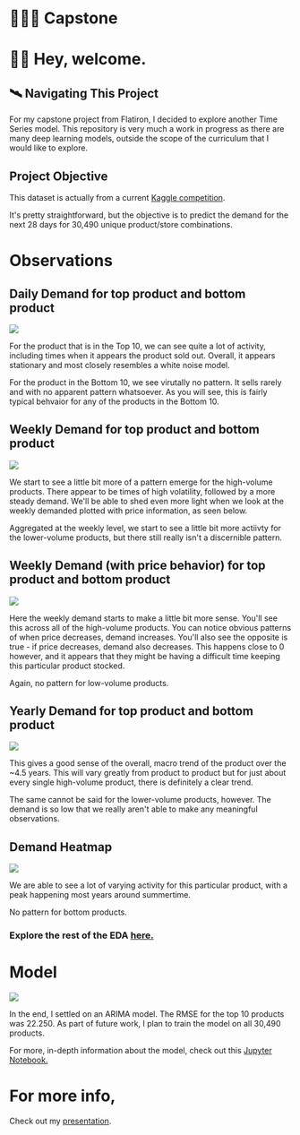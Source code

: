 
# 👨🏼‍💻 Capstone
# 👋🏼 Hey, welcome. 


## 🛰️ Navigating This Project 

For my capstone project from Flatiron, I decided to explore another Time Series model. This repository is very much a work in progress as there are many deep learning models, outside the scope of the curriculum that I would like to explore.

## Project Objective

This dataset is actually from a current [Kaggle competition](https://www.kaggle.com/c/m5-forecasting-accuracy/data).

It's pretty straightforward, but the objective is to predict the demand for the next 28 days for 30,490 unique product/store combinations.

# Observations
## Daily Demand for top product and bottom product

<img src='images/image_1.png'>

For the product that is in the Top 10, we can see quite a lot of activity, including times when it appears the product sold out. Overall, it appears stationary and most closely resembles a white noise model. 

For the product in the Bottom 10, we see virutally no pattern. It sells rarely and with no apparent pattern whatsoever. As you will see, this is fairly typical behvaior for any of the products in the Bottom 10.

## Weekly Demand for top product and bottom product

<img src='images/image_2.png'>

We start to see a little bit more of a pattern emerge for the high-volume products. There appear to be times of high volatility, followed by a more steady demand. We'll be able to shed even more light when we look at the weekly demanded plotted with price information, as seen below.

Aggregated at the weekly level, we start to see a little bit more actiivty for the lower-volume products, but there still really isn't a discernible pattern.

## Weekly Demand (with price behavior) for top product and bottom product

<img src='images/image_3.png'>

Here the weekly demand starts to make a little bit more sense. You'll see this across all of the high-volume products. You can notice obvious patterns of when price decreases, demand increases. You'll also see the opposite is true - if price decreases, demand also decreases. This happens close to 0 however, and it appears that they might be having a difficult time keeping this particular product stocked.

Again, no pattern for low-volume products.

## Yearly Demand for top product and bottom product

<img src='images/image_4.png'>

This gives a good sense of the overall, macro trend of the product over the ~4.5 years. This will vary greatly from product to product but for just about every single high-volume product, there is definitely a clear trend.

The same cannot be said for the lower-volume products, however. The demand is so low that we really aren't able to make any meaningful observations.


## Demand Heatmap

<img src='images/image_5.png'>

We are able to see a lot of varying activity for this particular product, with a peak happening most years around summertime.

No pattern for bottom products.

### Explore the rest of the EDA [here.](EDA.ipynb)

# Model

<img src='images/image_6.png'>

In the end, I settled on an ARIMA model. The RMSE for the top 10 products was 22.250. As part of future work, I plan to train the model on all 30,490 products.

For more, in-depth information about the model, check out this [Jupyter Notebook.](Modeling.ipynb)


# For more info,

Check out my [presentation](project_5.pdf).


